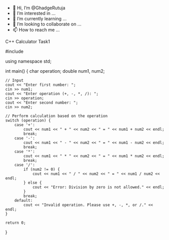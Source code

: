 - 👋 Hi, I’m @GhadgeRutuja
- 👀 I’m interested in ...
- 🌱 I’m currently learning ...
- 💞️ I’m looking to collaborate on ...
- 📫 How to reach me ...

<!---
GhadgeRutuja/GhadgeRutuja is a ✨ special ✨ repository because its `README.md` (this file) appears on your GitHub profile.
You can click the Preview link to take a look at your changes.
--->


C++ Calculator  Task1





#include <iostream>

using namespace std;

int main() {
    char operation;
    double num1, num2;

    // Input
    cout << "Enter first number: ";
    cin >> num1;
    cout << "Enter operation (+, -, *, /): ";
    cin >> operation;
    cout << "Enter second number: ";
    cin >> num2;

    // Perform calculation based on the operation
    switch (operation) {
        case '+':
            cout << num1 << " + " << num2 << " = " << num1 + num2 << endl;
            break;
        case '-':
            cout << num1 << " - " << num2 << " = " << num1 - num2 << endl;
            break;
        case '*':
            cout << num1 << " * " << num2 << " = " << num1 * num2 << endl;
            break;
        case '/':
            if (num2 != 0) {
                cout << num1 << " / " << num2 << " = " << num1 / num2 << endl;
            } else {
                cout << "Error: Division by zero is not allowed." << endl;
            }
            break;
        default:
            cout << "Invalid operation. Please use +, -, *, or /." << endl;
    }

    return 0;
}
